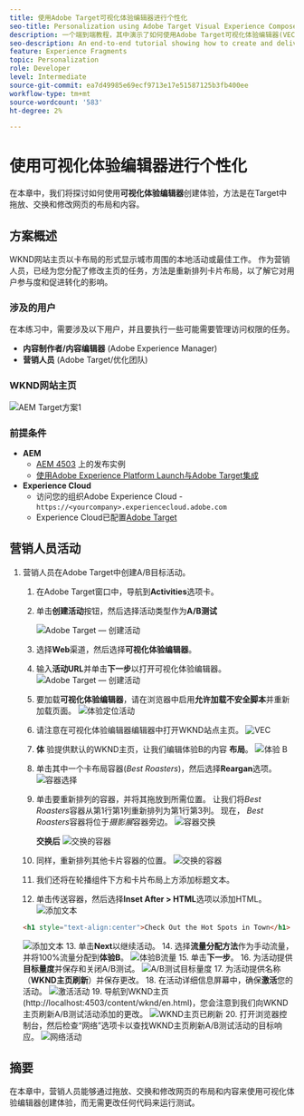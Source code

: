 ```yaml
---
title: 使用Adobe Target可视化体验编辑器进行个性化
seo-title: Personalization using Adobe Target Visual Experience Composer (VEC)
description: 一个端到端教程，其中演示了如何使用Adobe Target可视化体验编辑器(VEC)创建和提供个性化体验。
seo-description: An end-to-end tutorial showing how to create and deliver personalized experience using Adobe Target Visual Experience Composer (VEC).
feature: Experience Fragments
topic: Personalization
role: Developer
level: Intermediate
source-git-commit: ea7d49985e69ecf9713e17e51587125b3fb400ee
workflow-type: tm+mt
source-wordcount: '583'
ht-degree: 2%

---
```



# 使用可视化体验编辑器进行个性化

在本章中，我们将探讨如何使用&#x200B;**可视化体验编辑器**&#x200B;创建体验，方法是在Target中拖放、交换和修改网页的布局和内容。

## 方案概述

WKND网站主页以卡布局的形式显示城市周围的本地活动或最佳工作。 作为营销人员，已经为您分配了修改主页的任务，方法是重新排列卡片布局，以了解它对用户参与度和促进转化的影响。

### 涉及的用户

在本练习中，需要涉及以下用户，并且要执行一些可能需要管理访问权限的任务。

* **内容制作者/内容编辑器** (Adobe Experience Manager)
* **营销人员** (Adobe Target/优化团队)

### WKND网站主页

![AEM Target方案1](assets/personalization-use-case-3/aem-target-use-case-3.png)

### 前提条件

* **AEM**
   * [AEM 4503](./implementation.md#getting-aem) 上的发布实例
   * [使用Adobe Experience Platform Launch与Adobe Target集成](./using-launch-adobe-io.md#aem-target-using-launch-by-adobe)
* **Experience Cloud**
   * 访问您的组织Adobe Experience Cloud - `https://<yourcompany>.experiencecloud.adobe.com`
   * Experience Cloud已配置[Adobe Target](https://experiencecloud.adobe.com)

## 营销人员活动

1. 营销人员在Adobe Target中创建A/B目标活动。
   1. 在Adobe Target窗口中，导航到&#x200B;**Activities**&#x200B;选项卡。
   2. 单击&#x200B;**创建活动**&#x200B;按钮，然后选择活动类型作为&#x200B;**A/B测试**

      ![Adobe Target — 创建活动](assets/personalization-use-case-2/create-ab-activity.png)
   3. 选择&#x200B;**Web**&#x200B;渠道，然后选择&#x200B;**可视化体验编辑器**。
   4. 输入&#x200B;**活动URL**&#x200B;并单击&#x200B;**下一步**以打开可视化体验编辑器。
      ![Adobe Target — 创建活动](assets/personalization-use-case-2/create-activity-ab-name.png)
   5. 要加载&#x200B;**可视化体验编辑器**，请在浏览器中启用&#x200B;**允许加载不安全脚本**并重新加载页面。
      ![体验定位活动](assets/personalization-use-case-1/load-unsafe-scripts.png)
   6. 请注意在可视化体验编辑器编辑器中打开WKND站点主页。
      ![VEC](assets/personalization-use-case-2/vec.png)
   7. **体** 验提供默认的WKND主页，让我们编辑体验B的内容 **布局**。
      ![体验 B](assets/personalization-use-case-3/use-case3-experience-b.png)
   8. 单击其中一个卡布局容器(*Best Roasters*)，然后选择&#x200B;**Reargan**选项。
      ![容器选择](assets/personalization-use-case-3/container-selection.png)
   9. 单击要重新排列的容器，并将其拖放到所需位置。 让我们将&#x200B;*Best Roasters*&#x200B;容器从第1行第1列重新排列为第1行第3列。 现在， *Best Roasters*&#x200B;容器将位于&#x200B;*摄影展*容器旁边。
      ![容器交换](assets/personalization-use-case-3/container-swap.png)

      **交换后**
      ![交换的容器](assets/personalization-use-case-3/after-swap-1-3.png)
   10. 同样，重新排列其他卡片容器的位置。
      ![交换的容器](assets/personalization-use-case-3/after-swap-all.png)
   11. 我们还将在轮播组件下方和卡片布局上方添加标题文本。
   12. 单击传送容器，然后选择&#x200B;**Inset After > HTML**选项以添加HTML。
      ![添加文本](assets/personalization-use-case-3/add-text.png)

      ```html
      <h1 style="text-align:center">Check Out the Hot Spots in Town</h1>
      ```

      ![添加文本](assets/personalization-use-case-3/after-changes.png)
   13. 单击&#x200B;**Next**&#x200B;以继续活动。
   14. 选择&#x200B;**流量分配方法**&#x200B;作为手动流量，并将100%流量分配到&#x200B;**体验B**。
      ![体验B流量](assets/personalization-use-case-2/traffic.png)
   15. 单击&#x200B;**下一步**。
   16. 为活动提供&#x200B;**目标量度**并保存和关闭A/B测试。
      ![A/B测试目标量度](assets/personalization-use-case-2/goal-metric.png)
   17. 为活动提供名称（**WKND主页刷新**）并保存更改。
   18. 在活动详细信息屏幕中，确保&#x200B;**激活**您的活动。
      ![激活活动](assets/personalization-use-case-3/save-activity.png)
   19. 导航到WKND主页(http://localhost:4503/content/wknd/en.html)，您会注意到我们向WKND主页刷新A/B测试活动添加的更改。
      ![WKND主页已刷新](assets/personalization-use-case-3/activity-result.png)
   20. 打开浏览器控制台，然后检查“网络”选项卡以查找WKND主页刷新A/B测试活动的目标响应。
      ![网络活动](assets/personalization-use-case-3/activity-result.png)

## 摘要

在本章中，营销人员能够通过拖放、交换和修改网页的布局和内容来使用可视化体验编辑器创建体验，而无需更改任何代码来运行测试。
